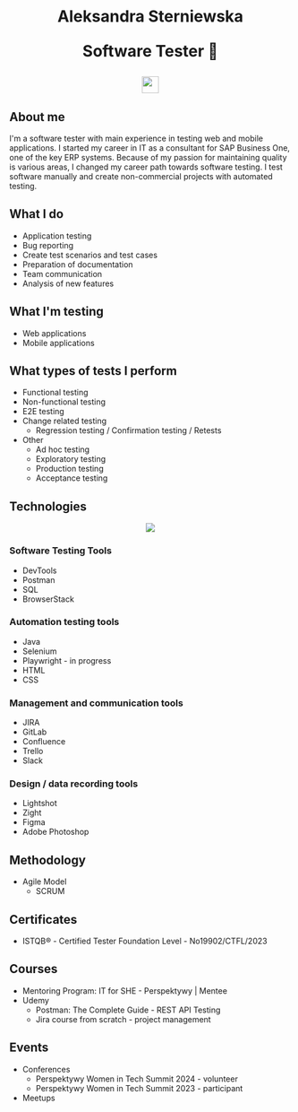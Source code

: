 <h1 align="center">

<b>Aleksandra Sterniewska</b>

<p  align="center">  
  Software Tester 🐞
</p>

<p  align="center">  
    <a href="https://www.linkedin.com/in/aleksandra-sterniewska-63073b14a">
        <img src="https://cdn.jsdelivr.net/npm/simple-icons@3.0.1/icons/linkedin.svg" height="30"/>
    </a>
</p>

</h1>

## **About me**

I'm a software tester with main experience in testing web and mobile applications.
I started my career in IT as a consultant for SAP Business One, one of the key ERP systems.
Because of my passion for maintaining quality is various areas, I changed my career path towards
software testing.
I test software manually and create non-commercial projects with automated testing.

## **What I do**

- Application testing
- Bug reporting
- Create test scenarios and test cases
- Preparation of documentation
- Team communication
- Analysis of new features

## **What I'm testing**

- Web applications
- Mobile applications

## **What types of tests I perform**

- Functional testing
- Non-functional testing
- E2E testing
- Change related testing
    - Regression testing / Confirmation testing / Retests
- Other
    - Ad hoc testing
    - Exploratory testing
    - Production testing
    - Acceptance testing

## **Technologies**

<p align="center">
  <a href="https://skillicons.dev">
    <img src="https://skillicons.dev/icons?i=gitlab,postgres,postman,java,selenium,figma,github,html,css" />
  </a>
</p>

### **Software Testing Tools**
- DevTools
- Postman
- SQL
- BrowserStack

### **Automation testing tools**
- Java
- Selenium
- Playwright - in progress
- HTML
- CSS

### **Management and communication tools**
- JIRA
- GitLab
- Confluence
- Trello
- Slack

### **Design / data recording tools**
- Lightshot
- Zight
- Figma
- Adobe Photoshop

## **Methodology**

- Agile Model
    - SCRUM

## **Certificates**
- ISTQB® - Certified Tester Foundation Level - No19902/CTFL/2023

## **Courses**
- Mentoring Program: IT for SHE - Perspektywy | Mentee
- Udemy
    - Postman: The Complete Guide - REST API Testing
    - Jira course from scratch - project management

## **Events**
- Conferences
    - Perspektywy Women in Tech Summit 2024 - volunteer
    - Perspektywy Women in Tech Summit 2023 - participant
- Meetups

